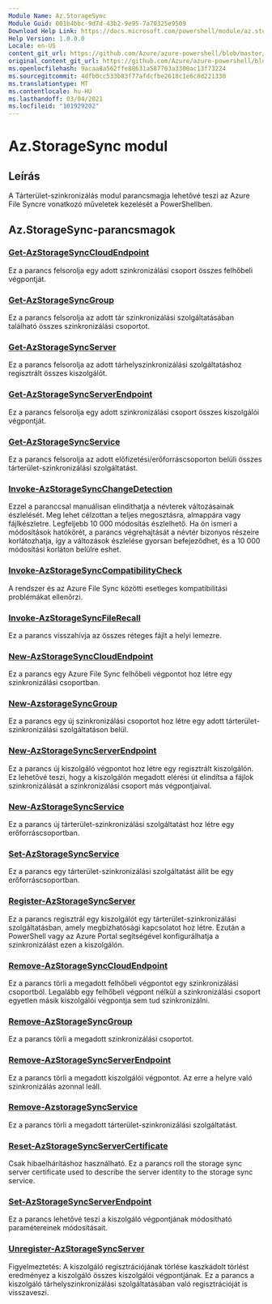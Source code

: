 ```yaml
---
Module Name: Az.StorageSync
Module Guid: 001b4bbc-9d7d-43b2-9e95-7a70325e9509
Download Help Link: https://docs.microsoft.com/powershell/module/az.storagesync
Help Version: 1.0.0.0
Locale: en-US
content_git_url: https://github.com/Azure/azure-powershell/blob/master/src/StorageSync/StorageSync/help/Az.StorageSync.md
original_content_git_url: https://github.com/Azure/azure-powershell/blob/master/src/StorageSync/StorageSync/help/Az.StorageSync.md
ms.openlocfilehash: 9acaa8a562ffe88631a587703a3300ac13f73224
ms.sourcegitcommit: 4dfb0cc533b83f77afdcfbe2618c1e6c8d221330
ms.translationtype: MT
ms.contentlocale: hu-HU
ms.lasthandoff: 03/04/2021
ms.locfileid: "101929202"
---
```

# Az.StorageSync modul
## Leírás
A Tárterület-szinkronizálás modul parancsmagja lehetővé teszi az Azure File Syncre vonatkozó műveletek kezelését a PowerShellben.

## Az.StorageSync-parancsmagok
### [Get-AzStorageSyncCloudEndpoint](Get-AzStorageSyncCloudEndpoint.md)
Ez a parancs felsorolja egy adott szinkronizálási csoport összes felhőbeli végpontját.

### [Get-AzStorageSyncGroup](Get-AzStorageSyncGroup.md)
Ez a parancs felsorolja az adott tár szinkronizálási szolgáltatásában található összes szinkronizálási csoportot.

### [Get-AzStorageSyncServer](Get-AzStorageSyncServer.md)
Ez a parancs felsorolja az adott tárhelyszinkronizálási szolgáltatáshoz regisztrált összes kiszolgálót.

### [Get-AzStorageSyncServerEndpoint](Get-AzStorageSyncServerEndpoint.md)
Ez a parancs felsorolja egy adott szinkronizálási csoport összes kiszolgálói végpontját.

### [Get-AzStorageSyncService](Get-AzStorageSyncService.md)
Ez a parancs felsorolja az adott előfizetési/erőforráscsoporton belüli összes tárterület-szinkronizálási szolgáltatást.

### [Invoke-AzStorageSyncChangeDetection](Invoke-AzStorageSyncChangeDetection.md)
Ezzel a paranccsal manuálisan elindíthatja a névterek változásainak észlelését. Meg lehet célzottan a teljes megosztásra, almappára vagy fájlkészletre. Legfeljebb 10 000 módosítás észlelhető. Ha ön ismeri a módosítások hatókörét, a parancs végrehajtását a névtér bizonyos részeire korlátozhatja, így a változások észlelése gyorsan befejeződhet, és a 10 000 módosítási korláton belülre eshet.

### [Invoke-AzStorageSyncCompatibilityCheck](Invoke-AzStorageSyncCompatibilityCheck.md)
A rendszer és az Azure File Sync közötti esetleges kompatibilitási problémákat ellenőrzi.

### [Invoke-AzStorageSyncFileRecall](Invoke-AzStorageSyncFileRecall.md)
Ez a parancs visszahívja az összes réteges fájlt a helyi lemezre.

### [New-AzStorageSyncCloudEndpoint](New-AzStorageSyncCloudEndpoint.md)
Ez a parancs egy Azure File Sync felhőbeli végpontot hoz létre egy szinkronizálási csoportban.

### [New-AzstorageSyncGroup](New-AzStorageSyncGroup.md)
Ez a parancs egy új szinkronizálási csoportot hoz létre egy adott tárterület-szinkronizálási szolgáltatáson belül.

### [New-AzStorageSyncServerEndpoint](New-AzStorageSyncServerEndpoint.md)
Ez a parancs új kiszolgáló végpontot hoz létre egy regisztrált kiszolgálón. Ez lehetővé teszi, hogy a kiszolgálón megadott elérési út elindítsa a fájlok szinkronizálását a szinkronizálási csoport más végpontjaival.

### [New-AzStorageSyncService](New-AzStorageSyncService.md)
Ez a parancs új tárterület-szinkronizálási szolgáltatást hoz létre egy erőforráscsoportban.

### [Set-AzStorageSyncService](New-AzStorageSyncService.md)
Ez a parancs egy tárterület-szinkronizálási szolgáltatást állít be egy erőforráscsoportban.

### [Register-AzStorageSyncServer](Register-AzStorageSyncServer.md)
Ez a parancs regisztrál egy kiszolgálót egy tárterület-szinkronizálási szolgáltatásban, amely megbízhatósági kapcsolatot hoz létre. Ezután a PowerShell vagy az Azure Portal segítségével konfigurálhatja a szinkronizálást ezen a kiszolgálón.

### [Remove-AzStorageSyncCloudEndpoint](Remove-AzStorageSyncCloudEndpoint.md)
Ez a parancs törli a megadott felhőbeli végpontot egy szinkronizálási csoportból. Legalább egy felhőbeli végpont nélkül a szinkronizálási csoport egyetlen másik kiszolgálói végpontja sem tud szinkronizálni.

### [Remove-AzStorageSyncGroup](Remove-AzStorageSyncGroup.md)
Ez a parancs törli a megadott szinkronizálási csoportot.

### [Remove-AzStorageSyncServerEndpoint](Remove-AzStorageSyncServerEndpoint.md)
Ez a parancs törli a megadott kiszolgálói végpontot. Az erre a helyre való szinkronizálás azonnal leáll.

### [Remove-AzstorageSyncService](Remove-AzStorageSyncService.md)
Ez a parancs törli a megadott tárterület-szinkronizálási szolgáltatást.

### [Reset-AzStorageSyncServerCertificate](Reset-AzStorageSyncServerCertificate.md)
Csak hibaelhárításhoz használható. Ez a parancs roll the storage sync server certificate used to describe the server identity to the storage sync service.

### [Set-AzStorageSyncServerEndpoint](Set-AzStorageSyncServerEndpoint.md)
Ez a parancs lehetővé teszi a kiszolgáló végpontjának módosítható paramétereinek módosításait.

### [Unregister-AzStorageSyncServer](Unregister-AzStorageSyncServer.md)
Figyelmeztetés: A kiszolgáló regisztrációjának törlése kaszkádolt törlést eredményez a kiszolgáló összes kiszolgálói végpontjának. Ez a parancs a kiszolgáló tárhelyszinkronizálási szolgáltatásában való regisztrációját is visszaveszi.

